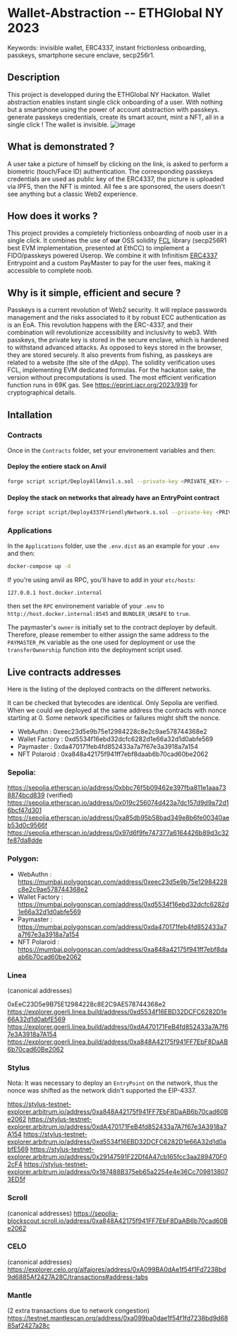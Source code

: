 # Wallet-Abstraction -- ETHGlobal NY 2023

Keywords: invisible wallet, ERC4337, instant frictionless onboarding, passkeys, smartphone secure enclave, secp256r1.

## Description

This project is developped during the ETHGlobal NY Hackaton. Wallet abstraction enables instant single click onboarding of a user. With nothing but a smartphone using the power of account abstraction with passkeys. generate passkeys credentials, create its smart acount, mint a NFT, all in a single click ! The wallet is invisible.
![image](https://github.com/qd-qd/wallet-abstraction/assets/103030189/e1dffffb-f6ed-460f-8bbc-869476b2e979)

## What is demonstrated ?

A user take a picture of himself by clicking on the link, is asked to perform a biometric (touch/Face ID) authentication. The corresponding passkeys credentials are used as public key of the ERC4337, the picture is uploaded via IPFS, then the NFT is minted. All fee s are sponsored, the users doesn't see anything but a classic Web2 experience.

## How does it works ?

This project provides a completely frictionless onboarding of noob user in a single click. It combines the use of **our** OSS solidity [FCL](https://github.com/rdubois-crypto/FreshCryptoLib) library (secp256R1 best EVM implementation, presented at EthCC) to implement a FIDO/passkeys powered Userop. We combine it with Infinitism [ERC4337](https://github.com/rdubois-crypto/FreshCryptoLib) Entrypoint and a custom PayMaster to pay for the user fees, making it accessible to complete noob.

## Why is it simple, efficient and secure ?

Passkeys is a current revolution of Web2 security. It will replace passwords management and the risks associated to it by robust ECC authentication as is an EoA. This revolution happens with the ERC-4337, and their combination will revolutionize accessibility and inclusivity to web3. With passkeys, the private key is stored in the secure enclave, which is hardened to withstand advanced attacks. As opposed to keys stored in the browser, they are stored securely.
It also prevents from fishing, as passkeys are related to a website (the site of the dApp). The solidity verification uses FCL, implementing EVM dedicated formulas. For the hackaton sake, the version without precomputations is used. The most efficient verification function runs in 69K gas. See https://eprint.iacr.org/2023/939 for cryptographical details.

## Intallation

### Contracts

Once in the `Contracts` folder, set your environement variables and then:

#### Deploy the entiere stack on Anvil

```bash
forge script script/DeployAllAnvil.s.sol --private-key <PRIVATE_KEY> --broadcast -vvv --rpc-url http://localhost:8545
```

#### Deploy the stack on networks that already have an EntryPoint contract

```bash
forge script script/Deploy4337FriendlyNetwork.s.sol --private-key <PRIVATE_KEY> --broadcast -vvv --rpc-url <RPC_URL>
```

### Applications

In the `Applications` folder, use the `.env.dist` as an example for your `.env` and then:

```bash
docker-compose up -d
```

If you're using anvil as RPC, you'll have to add in your `etc/hosts`:

```
127.0.0.1 host.docker.internal
```

then set the `RPC` environement variable of your `.env` to `http://host.docker.internal:8545` and `BUNDLER_UNSAFE` to `true`.

The paymaster's `owner` is initially set to the contract deployer by default. Therefore, please remember to either assign the same address to the `PAYMASTER_PK` variable as the one used for deployment or use the `transferOwnership` function into the deployment script used.

## Live contracts addresses

Here is the listing of the deployed contracts on the different networks.

It can be checked that bytecodes are identical. Only Sepolia are verified.
When we could we deployed at the same address the contracts with nonce starting at 0. Some network specificities or failures might shift the nonce.

- WebAuthn : 0xeec23d5e9b75e12984228c8e2c9ae578744368e2
- Wallet Factory : 0xd5534f16ebd32dcfc6282d1e66a32d1d0abfe569
- Paymaster : 0xda470171feb4fd852433a7a7f67e3a3918a7a154
- NFT Polaroid : 0xa848a42175f941ff7ebf8daab6b70cad60be2062

### Sepolia:

https://sepolia.etherscan.io/address/0xbbc76f5b09462e397fba811e1aaa738874bcd839 (verified)
https://sepolia.etherscan.io/address/0x019c256074d423a7dc157d9d9a72d16bcf47d301
https://sepolia.etherscan.io/address/0xa85db95b58bad349e8b6fe00340aeb53d0c9566f
https://sepolia.etherscan.io/address/0x97d6f9fe747377a6164426b89d3c32fe87da8dde

### Polygon:

- WebAuthn : https://mumbai.polygonscan.com/address/0xeec23d5e9b75e12984228c8e2c9ae578744368e2
- Wallet Factory : https://mumbai.polygonscan.com/address/0xd5534f16ebd32dcfc6282d1e66a32d1d0abfe569
- Paymaster : https://mumbai.polygonscan.com/address/0xda470171feb4fd852433a7a7f67e3a3918a7a154
- NFT Polaroid : https://mumbai.polygonscan.com/address/0xa848a42175f941ff7ebf8daab6b70cad60be2062

### Linea

(canonical addresses)

0xEeC23D5e9B75E12984228c8E2C9AE578744368e2
https://explorer.goerli.linea.build/address/0xd5534f16EBD32DCFC6282D1e66A32d1d0abfE569
https://explorer.goerli.linea.build/address/0xdA470171FeB4fd852433a7A7f67e3A3918a7A154
https://explorer.goerli.linea.build/address/0xa848A42175f941FF7EbF8DaAB6b70cad60Be2062

### Stylus

Nota: It was necessary to deploy an `EntryPoint` on the network, thus the nonce was shifted as the network didn't supported the EIP-4337.

https://stylus-testnet-explorer.arbitrum.io/address/0xa848A42175f941FF7EbF8DaAB6b70cad60Be2062
https://stylus-testnet-explorer.arbitrum.io/address/0xdA470171FeB4fd852433a7A7f67e3A3918a7A154
https://stylus-testnet-explorer.arbitrum.io/address/0xd5534f16EBD32DCFC6282D1e66A32d1d0abfE569
https://stylus-testnet-explorer.arbitrum.io/address/0x29147591F22Df4A47cb165fcc3aa289470F02cF4
https://stylus-testnet-explorer.arbitrum.io/address/0x187488B375eb65a2254e4e36Cc7098138073ED5f

### Scroll

(canonical addresses)
https://sepolia-blockscout.scroll.io/address/0xa848A42175f941FF7EbF8DaAB6b70cad60Be2062

### CELO

(canonical addresses)
https://explorer.celo.org/alfajores/address/0xA099BA0dAe1f54f1Fd7238bd9d6885Af2427A28C/transactions#address-tabs

### Mantle

(2 extra transactions due to network congestion)
https://testnet.mantlescan.org/address/0xa099ba0dae1f54f1fd7238bd9d6885af2427a28c
